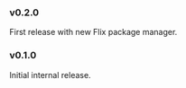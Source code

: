 ### v0.2.0
   First release with new Flix package manager. 

### v0.1.0
   Initial internal release.
